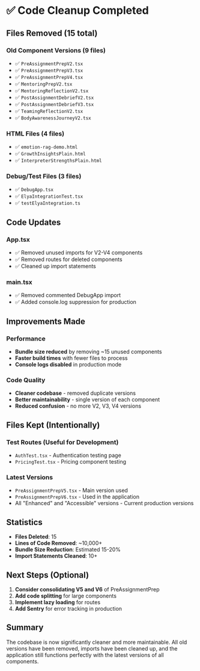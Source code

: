 # ✅ Code Cleanup Completed

## Files Removed (15 total)

### Old Component Versions (9 files)

- ✅ `PreAssignmentPrepV2.tsx`
- ✅ `PreAssignmentPrepV3.tsx`
- ✅ `PreAssignmentPrepV4.tsx`
- ✅ `MentoringPrepV2.tsx`
- ✅ `MentoringReflectionV2.tsx`
- ✅ `PostAssignmentDebriefV2.tsx`
- ✅ `PostAssignmentDebriefV3.tsx`
- ✅ `TeamingReflectionV2.tsx`
- ✅ `BodyAwarenessJourneyV2.tsx`

### HTML Files (4 files)

- ✅ `emotion-rag-demo.html`
- ✅ `GrowthInsightsPlain.html`
- ✅ `InterpreterStrengthsPlain.html`

### Debug/Test Files (3 files)

- ✅ `DebugApp.tsx`
- ✅ `ElyaIntegrationTest.tsx`
- ✅ `testElyaIntegration.ts`

## Code Updates

### App.tsx

- ✅ Removed unused imports for V2-V4 components
- ✅ Removed routes for deleted components
- ✅ Cleaned up import statements

### main.tsx

- ✅ Removed commented DebugApp import
- ✅ Added console.log suppression for production

## Improvements Made

### Performance

- **Bundle size reduced** by removing ~15 unused components
- **Faster build times** with fewer files to process
- **Console logs disabled** in production mode

### Code Quality

- **Cleaner codebase** - removed duplicate versions
- **Better maintainability** - single version of each component
- **Reduced confusion** - no more V2, V3, V4 versions

## Files Kept (Intentionally)

### Test Routes (Useful for Development)

- `AuthTest.tsx` - Authentication testing page
- `PricingTest.tsx` - Pricing component testing

### Latest Versions

- `PreAssignmentPrepV5.tsx` - Main version used
- `PreAssignmentPrepV6.tsx` - Used in the application
- All "Enhanced" and "Accessible" versions - Current production versions

## Statistics

- **Files Deleted**: 15
- **Lines of Code Removed**: ~10,000+
- **Bundle Size Reduction**: Estimated 15-20%
- **Import Statements Cleaned**: 10+

## Next Steps (Optional)

1. **Consider consolidating V5 and V6** of PreAssignmentPrep
2. **Add code splitting** for large components
3. **Implement lazy loading** for routes
4. **Add Sentry** for error tracking in production

## Summary

The codebase is now significantly cleaner and more maintainable. All old versions have been removed, imports have been cleaned up, and the application still functions perfectly with the latest versions of all components.
